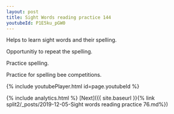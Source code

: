 ```yaml
---
layout: post
title: Sight Words reading practice 144
youtubeId: P1E5ku_pGW0
---
```

 
 
Helps to learn sight words and their spelling.

Opportunitiy to repeat the spelling. 

Practice spelling. 
 
Practice for spelling bee competitions. 
 
{% include youtubePlayer.html id=page.youtubeId %}
 
 
{% include analytics.html %} 
[Next]({{ site.baseurl }}{% link  split2/_posts/2019-12-05-Sight words reading practice 76.md%})
 
